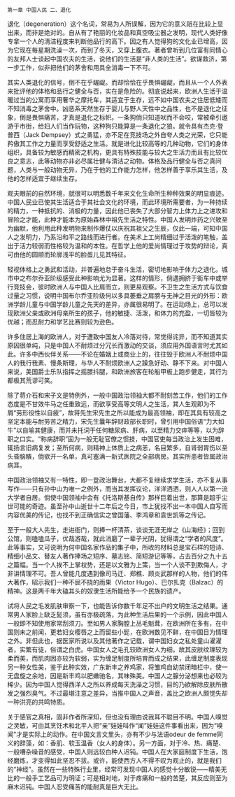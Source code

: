     第一章 中国人民 二、退化 

   退化（degeneration）这个名词，常易为人所误解，因为它的意义祇在比较上显出来，而非是绝对的。自从有了艳丽的化妆品和真空吸尘器之发明，现代人类好像专拿一个人的清洁程度来判断他品行的高下。因之有人觉得狗的文化业已增高，因为它现在每星期洗澡一次，而到了冬天，又穿上腹衣。著者曾听到几位富有同情心的友邦人士谈起中国农夫的生活，说他们的生活是“非人类的生活”。欲谋救济，第一步工作，似非把他们的茅舍和用具全消毒一下不可。

   其实人类退化的信号，倒不在乎龌龊。而却恰恰在乎畏惧龌龊，而且从一个人外表来批评他的体格和品行之健全与否，实在是危险的。彻底说起来，欧洲人生活于温暖过当的公寓而享用奢华之摩托车，其适宜于生存，远不如中国农夫之住居低矮而不知消毒之茅舍中。凶恶系天然生存于婴儿与野人天性中之品性，也不是退化之征象，倒是畏惧痛苦，才真是退化之标帜。一条狗倘只知道吠而不会咬，常被牵引遨游于市街，给妇人们当作玩物，这种狗只能算是一条退化之狼。就令具有杰克·登普西（Jack Dempsey）式之勇猛，亦不足在竞技场之外自夸人类之光荣，它只能矜傲其工作之力量而享受舒适之生活。就是进化比较高等的几种动物，它们的身体组织，具备较为敏感而精密之机构，更具有特殊技能与较大之生活力而且有比较优良之意志，此等动物亦非必尽属壮健与清洁之动物。体格及品行健全与否之真问题，人类与一般动物无异，乃在于他的工作能力怎样，他怎样善于享乐其生活，及他的怎样适宜于继续生存。

   观夫眼前的自然环境，就很可以明悉数千年来文化生命所生种种效果的明显痕迹。中国人民业已使其生活适合于其社会文化的环境，而此环境所需要者，为一种持续的精力，一种抵抗的、消极的力量，因此他已丧失了大部分智力上体力上之进攻和冒险之才能，此种才能本为原始森林中祖先生活之特性。中国人发明炸药之兴致至为幽默，他利用此种发明物来制作爆仗以庆祝其祖父之生辰，仅此一端，可知中国人之发明力，乃系沿和平之路线而进行者。在美术上工尚精细过于活泼的笔触，盖出于活力较弱而性格较为温和的本性。在哲学上他的爱尚情理过于攻势的辩论，真可由他的圆颐而轮廓浅平的脸蛋儿见其特征。

   轻视体格上之勇武和活动，并普遍地怠于奋斗生活，密切地影响于体力之退化。城市中之布尔乔亚阶级感受此种影响尤为显著。这样的情形，倘遇拥挤于街车中或举行竞技会，彼时欧洲人与中国人比肩而立，则更易观察。不卫生之生活方式与饮食过量之习惯，说明中国布尔乔亚阶级何以多具萎垂之肩膀与无神之目光的外形：欧洲学龄儿童与中国学龄儿童之先天的差异，亦属很易明了。在运动场上，总可以发现欧洲父亲或欧洲母亲所生的孩子，他的敏捷、活泼，和体力的充盈，一切皆较为优越；而忍耐力和学艺比赛则较为逊色。

   许多住居上海的欧洲人，对于遭致中国友人冷落对待，常觉得诧异，而不知道其实原因很单纯，只是中国人不耐烦过分冗长而激动的交谈，须应用外国语言时尤其如此。许多中西伙伴关系——不论在婚姻上或商业上的，往往毁于欧洲人不耐烦中国人的我行我素、慢条斯理，与华人不耐烦欧洲人之躁急好动、静不下来。对中国人来说，美国爵士乐队指挥之摇膝抖腿，和欧洲旅客在轮船甲板上跑步健走，其行为都极其荒谬可笑。

   除了蒋介石和宋子文是特例外，一般中国政治领袖大都不耐刻苦工作，他们的工作态度是不甘效牛马之任重致远，而欲享受高等文明人之生活，其人生观即为不屑“劳形役性以自疲”，故蒋先生宋先生之所以能成为最高领袖，即在其具有较高之坚定本能与耐劳苦之精力，宋先生曩年辞财政部长职时，曾引用中国俗语“力大如牛”以自喻其健康，而并未托词于任何糖尿病、肝病，以至精力交瘁等等，以为辞职之口实。“称病辞职”固为一般无耻官僚之惯技，中国官吏每当政治上发生困难，辄扬言旧病复发；至所何病，则精神上体质上之病恙，名目繁多，自肾弱胃伤以至头昏脑瞶，倘欲开一名单，真可塞满一新式医院之全部病房。其实所患者皆属政治病耳。

   中国政治领袖又有一特性，即一登政治舞台，大都不复继续求学生活，亦不复从事写作——只有孙中山为唯一之例外，而当其发挥议论，洋洋洒洒，则人人以第一流大学者自居。倘使中国领袖中会有《托洛斯基自传》那样巨着出世，那算是超乎尘世可能的奇迹。虽至孙中山逝世十二年后之今日，市上犹找不出一本中国人自写而内容优美的传记，也找不到正确信实之曾国藩、李鸿章和袁世凯等之传记。

   至于一般大人先生，走进衙门，则捧一杯清茶，谈谈无涯无岸之《山海经》；回到公馆，则嗑嗑瓜子，优哉游哉，就此消磨了一辈子光阴，犹得谓之“学者的风度”。此等事实，又可说明为何中国名家作品的集子中，所收的材料总是宝石样的短诗、精细小品文、替友人著作捧场之短序、墓志铭、简短游记等等，占去百分之九十五之篇幅。当一个人挨不上掌权势，还是以文雅为上策，当一个人谈不到欺侮人，才非讲情理不可。吾人曾能几度遇到像司马迁、郑樵、顾炎武那样的人物，他们的伟大著作，昭示我们一种不屈不挠的雨果（Victor Hugo）、巴尔扎克（Balzac）的精神。这是两千年大磕其头的奴隶生活所能给予一个民族的遗产。

   试将人民之毛发肌肤审察一下，也能告诉你数千年足不出户的文明生活之结果。通常男人家脸上缺乏髭须，虽有亦极疏落，为此种生活后果的一个示例，因此中国人一般即不知使用家常刮须刀。至如男人家胸膛上丛毛魁茸，在欧洲所在多有，在中国则未之前闻，更若妇女樱唇之上而留些小髭，在欧洲数见不鲜，在中国目为情理之外。非但此也，据医家所说以及其他著作之记载，谓中国妇女之私处童山濯濯者，实繁有徒，俗谓之白虎。中国女人之毛孔较欧洲女人为细，故其皮肤纹理较为柔而美，而肌肉因亦较为软弱，实为缠足制度所培育而成之结果，此缠足制度表现另一种女性美，鉴于此种实效，广东新丰之养鸡家，将雏鸡自幼禁闭暗栏中，使一无盘旋之余地，因是新丰鸡以肥嫩驰名，其味殊美。中国人之腺分泌想来也必较为稀少。因为中国人觉得西洋人之所以养成每天洗澡之习惯，目的乃欲解除皮肤所散发之强烈臭气。不过最堪注意之差异，当推中国人之声音，盖比之欧洲人颇觉失却一种洪亮的共鸣特质。

   关于感官之真相，固非作者所深知，但也没有理由说我耳不聪目不明。中国人嗅觉之灵敏，可由其烹饪术和北平人把“亲”娃娃叫作“闻”娃娃这件事看出来，因为“嗅闻”才是实际上的动作。在中国文言文里头，亦有不少与法语odeur de femme同义的辞藻，如：香肌、软玉温香（女人的身体）。另一方面，对于冷、热、痛楚、一般嘈杂噪音的感受，中国人则远较白种人迟钝。中国人在大家庭制度下生活，饱经磨炼，才变得如此坚忍不拔。或许，能使西方人不得不叹为观止的，就是我们的“神经”。虽然在一些特殊行业里，经常可发现中国人的感觉十分敏锐——精美无比的一般手工艺品可为明证；可是相对地，对于疼痛和一般的苦楚，其反应则至为麻木迟钝。中国人忍受痛苦的能耐真是巨大无比。

